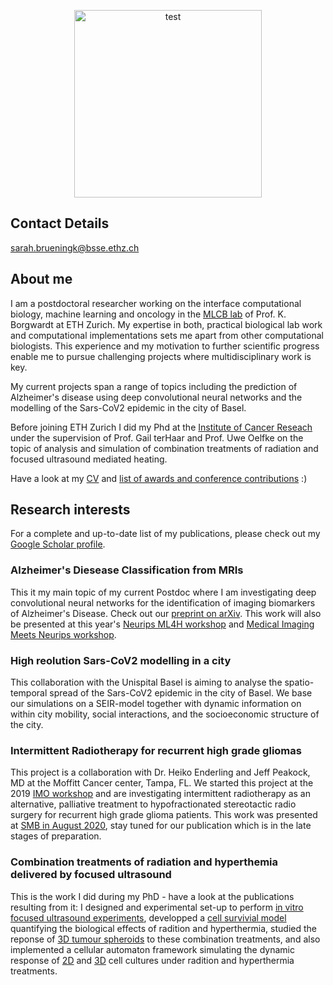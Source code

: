 
<p align="center">
<img src="https://user-images.githubusercontent.com/54959592/100919631-5811ab80-34da-11eb-8282-0950e362eeb7.jpeg" alt=test width=300 height=300>
</p>

## Contact Details

sarah.brueningk@bsse.ethz.ch

## About me

I am a postdoctoral researcher working on the interface computational biology, machine learning and oncology in the [MLCB lab](https://bsse.ethz.ch/mlcb) of Prof. K. Borgwardt at ETH Zurich. My expertise in both, practical biological lab work and computational implementations sets me apart from other computational biologists. This experience and my motivation to further scientific progress enable me to pursue challenging projects where multidisciplinary work is key. 

My current projects span a range of topics including the prediction of Alzheimer's disease using deep convolutional neural networks and the modelling of the Sars-CoV2 epidemic in the city of Basel.

Before joining ETH Zurich I did my Phd at the [Institute of Cancer Reseach](https://www.icr.ac.uk/) under the supervision of Prof. Gail terHaar and Prof. Uwe Oelfke on the topic of analysis and simulation of combination treatments of radiation and focused ultrasound mediated heating. 

Have a look at my [CV](https://github.com/sbrueningk/sbrueningk.github.io/files/5631559/CV_SBrueningk.pdf) and [list of awards and conference contributions](https://github.com/sbrueningk/sbrueningk.github.io/files/5631568/Publications_SBrueningk.pdf) :)


## Research interests
For a complete and up-to-date list of my publications, please check out my [Google Scholar profile](https://scholar.google.com/citations?user=Wio1KtsAAAAJ&hl=en).

### Alzheimer's Diesease Classification from MRIs
This it my main topic of my current Postdoc where I am investigating deep convolutional neural networks for the identification of imaging biomarkers of Alzheimer's Disease. Check out our [preprint on arXiv](https://arxiv.org/abs/2011.06531). This work will also be presented at this year's [Neurips ML4H workshop](https://ml4health.github.io/2020/) and [Medical Imaging Meets Neurips workshop](https://sites.google.com/view/med-neurips-2020). 

### High reolution Sars-CoV2 modelling in a city
This collaboration with the Unispital Basel is aiming to analyse the spatio-temporal spread of the Sars-CoV2 epidemic in the city of Basel. We base our simulations on a SEIR-model together with dynamic information on within city mobility, social interactions, and the socioeconomic structure of the city. 

### Intermittent Radiotherapy for recurrent high grade gliomas
This project is a collaboration with Dr. Heiko Enderling and Jeff Peakock, MD at the Moffitt Cancer center, Tampa, FL. We started this project at the 2019 [IMO workshop](http://blog.mathematical-oncology.org/IMO-workshop-a-history.html) and are investigating intermittent radiotherapy as an alternative, palliative treatment to hypofractionated stereotactic radio surgery for recurrent high grade glioma patients. This work was presented at [SMB in August 2020](https://smb2020.org/wednesday/#MS2), stay tuned for our publication which is in the late stages of preparation. 

### Combination treatments of radiation and hyperthemia delivered by focused ultrasound
This is the work I did during my PhD - have a look at the publications resulting from it: I designed and experimental set-up to perform [in vitro focused ultrasound experiments](https://www.ncbi.nlm.nih.gov/pmc/articles/PMC6878221/), developped a [cell survivial model](https://www.tandfonline.com/doi/abs/10.1080/02656736.2017.1341059) quantifying the biological effects of radition and hyperthermia, studied the reponse of [3D tumour spheroids](https://www.nature.com/articles/s41598-020-58569-4) to these combination treatments, and also implemented a cellular automaton framework simulating the dynamic response of [2D](https://royalsocietypublishing.org/doi/full/10.1098/rsif.2017.0681) and [3D](https://www.nature.com/articles/s41598-019-54117-x) cell cultures under radition and hyperthermia treatments. 

[1]: https://user-images.githubusercontent.com/54959592/100919631-5811ab80-34da-11eb-8282-0950e362eeb7.jpeg
